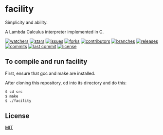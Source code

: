 # facility

Simplicity and ability.

A Lambda Calculus interpreter implemented in C.

[![watchers][watchers-badge-image]][watchers-url]
[![stars][stars-badge-image]][stars-url]
[![issues][issues-badge-image]][issues-url]
[![forks][forks-badge-image]][forks-url]
[![contributors][contributors-badge-image]][contributors-url]
[![branches][branches-badge-image]][branches-url]
[![releases][releases-badge-image]][releases-url]
[![commits][commits-badge-image]][commits-url]
[![last commit][last-commit-badge-image]][last-commit-url]
[![license][license-badge-image]][license-url]

## To compile and run facility

First, ensure that gcc and make are installed.

After cloning this repository, cd into its directory and do this:

```sh
$ cd src
$ make
$ ./facility
```

## License
[MIT](https://choosealicense.com/licenses/mit/)

[watchers-badge-image]: https://badgen.net/github/watchers/tom-weatherhead/facility
[watchers-url]: https://github.com/tom-weatherhead/facility/watchers
[stars-badge-image]: https://badgen.net/github/stars/tom-weatherhead/facility
[stars-url]: https://github.com/tom-weatherhead/facility/stargazers
[issues-badge-image]: https://badgen.net/github/issues/tom-weatherhead/facility
[issues-url]: https://github.com/tom-weatherhead/facility/issues
[forks-badge-image]: https://badgen.net/github/forks/tom-weatherhead/facility
[forks-url]: https://github.com/tom-weatherhead/facility/network/members
[contributors-badge-image]: https://badgen.net/github/contributors/tom-weatherhead/facility
[contributors-url]: https://github.com/tom-weatherhead/facility/graphs/contributors
[branches-badge-image]: https://badgen.net/github/branches/tom-weatherhead/facility
[branches-url]: https://github.com/tom-weatherhead/facility/branches
[releases-badge-image]: https://badgen.net/github/releases/tom-weatherhead/facility
[releases-url]: https://github.com/tom-weatherhead/facility/releases
[commits-badge-image]: https://badgen.net/github/commits/tom-weatherhead/facility
[commits-url]: https://github.com/tom-weatherhead/facility/commits/master
[last-commit-badge-image]: https://badgen.net/github/last-commit/tom-weatherhead/facility
[last-commit-url]: https://github.com/tom-weatherhead/facility
[license-badge-image]: https://img.shields.io/github/license/mashape/apistatus.svg
[license-url]: https://github.com/tom-weatherhead/thaw-grammar/blob/master/LICENSE
